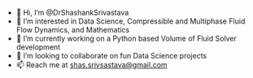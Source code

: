 - 👋 Hi, I’m @DrShashankSrivastava
- 👀 I’m interested in Data Science, Compressible and Multiphase Fluid Flow Dynamics, and Mathematics
- 🌱 I’m currently working on a Python based Volume of Fluid Solver development
- 💞️ I’m looking to collaborate on fun Data Science projects
- 📫 Reach me at shas.srivsastava@gmail.com

<!---
DrShashankSrivastava/DrShashankSrivastava is a ✨ special ✨ repository because its `README.md` (this file) appears on your GitHub profile.
You can click the Preview link to take a look at your changes.
--->
